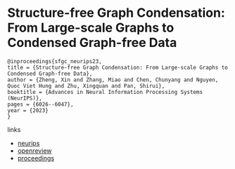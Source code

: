 # Structure-free Graph Condensation: From Large-scale Graphs to Condensed Graph-free Data

```
@inproceedings{sfgc_neurips23,
title = {Structure-free Graph Condensation: From Large-scale Graphs to Condensed Graph-free Data},
author = {Zheng, Xin and Zhang, Miao and Chen, Chunyang and Nguyen, Quoc Viet Hung and Zhu, Xingquan and Pan, Shirui},
booktitle = {Advances in Neural Information Processing Systems (NeurIPS)},
pages = {6026--6047},
year = {2023}
}
```

links
- [neurips](https://nips.cc/Conferences/2023/Schedule?showEvent=71338)
- [openreview](https://openreview.net/forum?id=XkcufOcgUc)
- [proceedings](https://papers.nips.cc//paper_files/paper/2023/hash/13183a224208671a6fc33ba1aa661ec4-Abstract-Conference.html)
